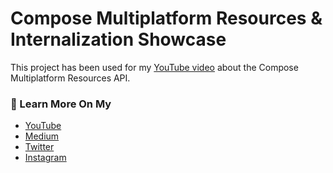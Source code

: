 # Compose Multiplatform Resources & Internalization Showcase

This project has been used for my [YouTube video](https://www.youtube.com/watch?v=eW3b4aIIPK4) about the Compose Multiplatform Resources API.

### 🙌 Learn More On My
- [YouTube](https://www.youtube.com/channel/UCqHzmnim9pKgpq57Hm7o2Gg)
- [Medium](https://yanneck-reiss.medium.com)
- [Twitter](https://twitter.com/YanneckReiss)
- [Instagram](https://www.instagram.com/yanneckreiss)
